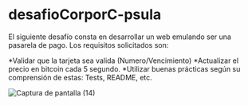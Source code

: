 # desafioCorporC-psula
El siguiente desafío consta en desarrollar un web emulando ser una pasarela de pago.
Los requisitos solicitados son:

*Validar que la tarjeta sea valida (Numero/Vencimiento)
*Actualizar el precio en bitcoin cada 5 segundo.
*Utilizar buenas prácticas según su comprensión de estas: Tests, README, etc.





![Captura de pantalla (14)](https://user-images.githubusercontent.com/74312596/195138584-a8cbb37a-c7e9-4cbb-93cc-e3a4d9d7e753.png)

